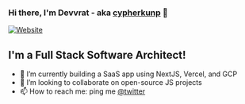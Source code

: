 ### Hi there, I'm Devvrat - aka [cypherkunp][website] 👋 

[![Website](https://img.shields.io/website?label=devvrat.cc&style=for-the-badge&url=https%3A%2F%2Fcypherkunp.github.io)](https://devvrat.cc)

## I'm a Full Stack Software Architect!

- 🔭  I’m currently building a SaaS app using NextJS, Vercel, and GCP
- 👯  I’m looking to collaborate on open-source JS projects
- 📫  How to reach me: ping me [@twitter][twitter]

[website]: https://cypherkunp.github.io
[twitter]: https://twitter.com/cypherkunp
